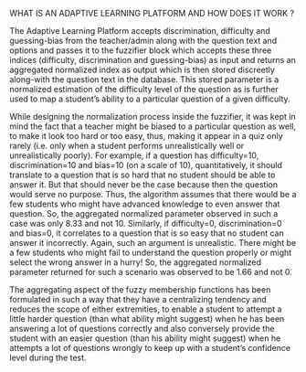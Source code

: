 WHAT IS AN ADAPTIVE LEARNING PLATFORM AND HOW DOES IT WORK ?

The Adaptive Learning Platform accepts discrimination, difficulty and guessing-bias from the teacher/admin along with the question text and options and passes it to the fuzzifier block which accepts these three indices (difficulty, discrimination and guessing-bias) as input and returns an aggregated normalized index as output which is then stored discreetly along-with the question text in the database. This stored parameter is a normalized estimation of the difficulty level of the question as is further used to map a student’s ability to a particular question of a given difficulty. 

While designing the normalization process inside the fuzzifier, it was kept in mind the fact that a teacher might be biased to a particular question as well, to make it look too hard or too easy, thus, making it appear in a quiz only rarely (i.e. only when a student performs unrealistically well or unrealistically poorly). For example, if a question has difficulty=10, discrimination=10 and bias=10 (on a scale of 10), quantitatively, it should translate to a question that is so hard that no student should be able to answer it. But that should never be the case because then the question would serve no purpose. Thus, the algorithm assumes that there would be a few students who might have advanced knowledge to even answer that question. So, the aggregated normalized parameter observed in such a case was only 8.33 and not 10. Similarly, if difficulty=0, discrimination=0 and bias=0, it correlates to a question that is so easy that no student can answer it incorrectly. Again, such an argument is unrealistic. There might be a few students who might fail to understand the question properly or might select the wrong answer in a hurry!  So, the aggregated normalized parameter returned for such a scenario was observed to be 1.66 and not 0.

The aggregating aspect of the fuzzy membership functions has been formulated in such a way that they have a centralizing tendency and reduces the scope of either extremities, to enable a student to attempt a little harder question (than what ability might suggest) when he has been answering a lot of questions correctly and also conversely provide the student with an easier question (than his ability might suggest) when he attempts a lot of questions wrongly to keep up with a student’s confidence level during the test.
